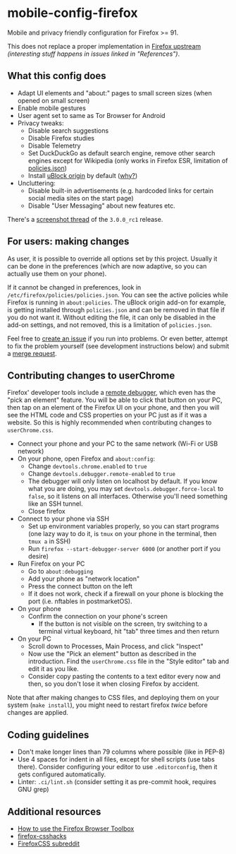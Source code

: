 # mobile-config-firefox

Mobile and privacy friendly configuration for Firefox >= 91.

This does not replace a proper implementation in
[Firefox upstream](https://bugzilla.mozilla.org/show_bug.cgi?id=1579348)
*(interesting stuff happens in issues linked in "References")*.

## What this config does

* Adapt UI elements and "about:" pages to small screen sizes (when opened on
  small screen)
* Enable mobile gestures
* User agent set to same as Tor Browser for Android
* Privacy tweaks:
  * Disable search suggestions
  * Disable Firefox studies
  * Disable Telemetry
  * Set DuckDuckGo as default search engine, remove other search engines except
    for Wikipedia (only works in Firefox ESR, limitation of
    [policies.json](https://github.com/mozilla/policy-templates/blob/cab6a5076c1d8e5a1574637709c19b54bdbd669e/README.md#searchengines--remove))
  * Install [uBlock origin](https://github.com/gorhill/uBlock) by default
    ([why?](https://gitlab.com/postmarketOS/mobile-config-firefox/-/commit/160a1056c2cf35572157762f66174ea7c0b1db06))
* Uncluttering:
  * Disable built-in advertisements (e.g. hardcoded links for certain social
    media sites on the start page)
  * Disable "User Messaging" about new features etc.

There's a
[screenshot thread](https://fosstodon.org/web/@ollieparanoid/107394745970284867)
of the `3.0.0_rc1` release.

## For users: making changes

As user, it is possible to override all options set by this project. Usually it
can be done in the preferences (which are now adaptive, so you can actually use
them on your phone).

If it cannot be changed in preferences, look in
`/etc/firefox/policies/policies.json`. You can see the active policies while
Firefox is running in `about:policies`. The uBlock origin add-on for example,
is getting installed through `policies.json` and can be removed in that file
if you do not want it. Without editing the file, it can only be disabled in the
add-on settings, and not removed, this is a limitation of `policies.json`.

Feel free to
[create an issue](https://gitlab.com/postmarketOS/mobile-config-firefox/-/issues)
if you run into problems. Or even better, attempt to fix the problem yourself
(see development instructions below) and submit a
[merge request](https://gitlab.com/postmarketOS/mobile-config-firefox/-/merge_requests).

## Contributing changes to userChrome
Firefox' developer tools include a
[remote debugger](https://developer.mozilla.org/en-US/docs/Tools/Remote_Debugging),
which even has the "pick an element" feature. You will be able to click that
button on your PC, then tap on an element of the Firefox UI on your phone, and
then you will see the HTML code and CSS properties on your PC just as if it was
a website. So this is highly recommended when contributing changes to
`userChrome.css`.

* Connect your phone and your PC to the same network (Wi-Fi or USB network)
* On your phone, open Firefox and `about:config`:
  * Change `devtools.chrome.enabled` to `true`
  * Change `devtools.debugger.remote-enabled` to `true`
  * The debugger will only listen on localhost by default. If you know what you
    are doing, you may set `devtools.debugger.force-local` to `false`, so it
    listens on all interfaces. Otherwise you'll need something like an SSH
    tunnel.
  * Close firefox
* Connect to your phone via SSH
  * Set up environment variables properly, so you can start programs (one lazy
    way to do it, is `tmux` on your phone in the terminal, then `tmux a` in
    SSH)
  * Run `firefox --start-debugger-server 6000` (or another port if you desire)
* Run Firefox on your PC
  * Go to `about:debugging`
  * Add your phone as "network location"
  * Press the connect button on the left
  * If it does not work, check if a firewall on your phone is blocking the port
    (i.e. nftables in postmarketOS).
* On your phone
  * Confirm the connection on your phone's screen
    * If the button is not visible on the screen, try switching to a terminal
      virtual keyboard, hit "tab" three times and then return
* On your PC
  * Scroll down to Processes, Main Process, and click "Inspect"
  * Now use the "Pick an element" button as described in the introduction. Find
    the `userChrome.css` file in the "Style editor" tab and edit it as you
    like.
  * Consider copy pasting the contents to a text editor every now and then, so
    you don't lose it when closing Firefox by accident.

Note that after making changes to CSS files, and deploying them on your
system (`make install`), you might need to restart firefox _twice_ before
changes are applied.

## Coding guidelines

* Don't make longer lines than 79 columns where possible (like in PEP-8)
* Use 4 spaces for indent in all files, except for shell scripts (use tabs
  there). Consider configuring your editor to use `.editorconfig`, then it gets
  configured automatically.
* Linter: `.ci/lint.sh` (consider setting it as pre-commit hook, requires GNU
  grep)

## Additional resources
* [How to use the Firefox Browser Toolbox](https://developer.mozilla.org/en-US/docs/Tools/Browser_Toolbox)
* [firefox-csshacks](https://github.com/MrOtherGuy/firefox-csshacks/)
* [FirefoxCSS subreddit](https://www.reddit.com/r/FirefoxCSS/)
